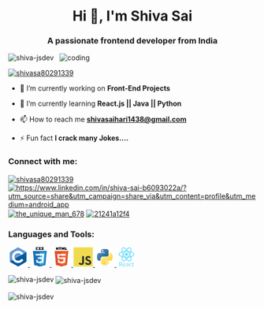 <h1 align="center">Hi 👋, I'm Shiva Sai</h1>
<h3 align="center">A passionate frontend developer from India</h3>

<img align="right" alt="coding" width="400" src="https://i.pinimg.com/originals/54/e3/7d/54e37d8074ebcde1d96c77d7b2a7f310.gif">
<p align="left"> <img src="https://komarev.com/ghpvc/?username=shiva-jsdev&label=Profile%20views&color=0e75b6&style=flat" alt="shiva-jsdev" /> </p>

<p align="left"> <a href="https://twitter.com/shivasa80291339" target="blank"><img src="https://img.shields.io/twitter/follow/shivasa80291339?logo=twitter&style=for-the-badge" alt="shivasa80291339" /></a> </p>

- 🔭 I’m currently working on **Front-End Projects**

- 🌱 I’m currently learning **React.js || Java || Python**

- 📫 How to reach me **shivasaihari1438@gmail.com**

- ⚡ Fun fact **I crack many Jokes....**

<h3 align="left">Connect with me:</h3>
<p align="left">
<a href="https://twitter.com/shivasa80291339" target="blank"><img align="center" src="https://raw.githubusercontent.com/rahuldkjain/github-profile-readme-generator/master/src/images/icons/Social/twitter.svg" alt="shivasa80291339" height="30" width="40" /></a>
<a href="https://linkedin.com/in/https://www.linkedin.com/in/shiva-sai-b6093022a/?utm_source=share&utm_campaign=share_via&utm_content=profile&utm_medium=android_app" target="blank"><img align="center" src="https://raw.githubusercontent.com/rahuldkjain/github-profile-readme-generator/master/src/images/icons/Social/linked-in-alt.svg" alt="https://www.linkedin.com/in/shiva-sai-b6093022a/?utm_source=share&utm_campaign=share_via&utm_content=profile&utm_medium=android_app" height="30" width="40" /></a>
<a href="https://instagram.com/the_unique_man_678" target="blank"><img align="center" src="https://raw.githubusercontent.com/rahuldkjain/github-profile-readme-generator/master/src/images/icons/Social/instagram.svg" alt="the_unique_man_678" height="30" width="40" /></a>
<a href="https://www.hackerrank.com/21241a12f4" target="blank"><img align="center" src="https://raw.githubusercontent.com/rahuldkjain/github-profile-readme-generator/master/src/images/icons/Social/hackerrank.svg" alt="21241a12f4" height="30" width="40" /></a>
</p>

<h3 align="left">Languages and Tools:</h3>
<p align="left"> <a href="https://www.cprogramming.com/" target="_blank" rel="noreferrer"> <img src="https://raw.githubusercontent.com/devicons/devicon/master/icons/c/c-original.svg" alt="c" width="40" height="40"/> </a> <a href="https://www.w3schools.com/css/" target="_blank" rel="noreferrer"> <img src="https://raw.githubusercontent.com/devicons/devicon/master/icons/css3/css3-original-wordmark.svg" alt="css3" width="40" height="40"/> </a> <a href="https://www.w3.org/html/" target="_blank" rel="noreferrer"> <img src="https://raw.githubusercontent.com/devicons/devicon/master/icons/html5/html5-original-wordmark.svg" alt="html5" width="40" height="40"/> </a> <a href="https://developer.mozilla.org/en-US/docs/Web/JavaScript" target="_blank" rel="noreferrer"> <img src="https://raw.githubusercontent.com/devicons/devicon/master/icons/javascript/javascript-original.svg" alt="javascript" width="40" height="40"/> </a> <a href="https://www.python.org" target="_blank" rel="noreferrer"> <img src="https://raw.githubusercontent.com/devicons/devicon/master/icons/python/python-original.svg" alt="python" width="40" height="40"/> </a> <a href="https://reactjs.org/" target="_blank" rel="noreferrer"> <img src="https://raw.githubusercontent.com/devicons/devicon/master/icons/react/react-original-wordmark.svg" alt="react" width="40" height="40"/> </a> </p>

<p><img align="left" src="https://github-readme-stats.vercel.app/api/top-langs?username=shiva-jsdev&show_icons=true&locale=en&layout=compact" alt="shiva-jsdev" /></p>

<p>&nbsp;<img align="center" src="https://github-readme-stats.vercel.app/api?username=shiva-jsdev&show_icons=true&locale=en" alt="shiva-jsdev" /></p>

<p><img align="center" src="https://github-readme-streak-stats.herokuapp.com/?user=shiva-jsdev&" alt="shiva-jsdev" /></p>
